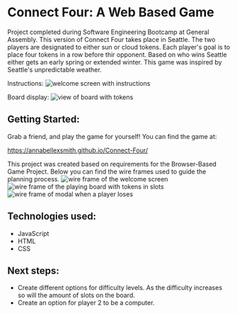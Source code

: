 # Connect Four: A Web Based Game
Project completed during Software Engineering Bootcamp at General Assembly.
This version of Connect Four takes place in Seattle. The two players are designated to either sun or cloud tokens. Each player's goal is to place four tokens in a row before thir opponent. Based on who wins Seattle either gets an early spring or extended winter. This game was inspired by Seattle's unpredictable weather. 

Instructions:
<img src="https://i.imgur.com/DmjkMUG.png" alt="welcome screen with instructions">

Board display:
<img src="https://i.imgur.com/0t6nW1D.png" alt="view of board with tokens">

## Getting Started:
Grab a friend, and play the game for yourself! You can find the game at:

https://annabellexsmith.github.io/Connect-Four/

This project was created based on requirements for the Browser-Based Game Project. Below you can find the wire frames used to guide the planning process.
<img src="https://i.imgur.com/whh10Gm.png" alt="wire frame of the welcome screen">
<img src="https://i.imgur.com/bhIwqwG.png" alt="wire frame of the playing board with tokens in slots">
<img src="https://i.imgur.com/GOp7VIP.png" alt="wire frame of modal when a player loses">

## Technologies used: 
- JavaScript 
- HTML
- CSS

## Next steps: 
- Create different options for difficulty levels. As the difficulty increases so will the amount of slots on the board.
- Create an option for player 2 to be a computer. 
